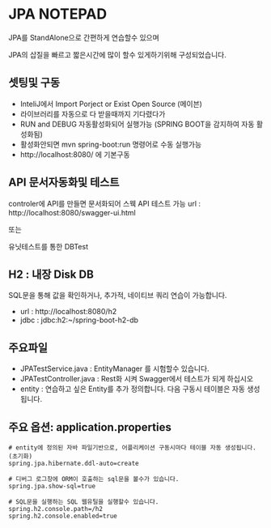 # JPA NOTEPAD

JPA를 StandAlone으로 간편하게 연습할수 있으며

JPA의 삽질을 빠르고 짧은시간에 많이 할수 있게하기위해 구성되었습니다.

## 셋팅및 구동
- InteliJ에서 Import Porject or Exist Open Source (메이븐)
- 라이브러리를 자동으로 다 받을때까지 기다렸다가
- RUN and DEBUG 자동활성화되어 실행가능 (SPRING BOOT을 감지하여 자동 활성화됨)
- 활성화안되면 mvn spring-boot:run 명령어로 수동 실행가능
- http://localhost:8080/ 에 기본구동

## API 문서자동화및 테스트

controler에 API를 만들면 문서화되어 스웩 API 테스트 가능
url : http://localhost:8080/swagger-ui.html

또는 

유닛테스트를 통한 DBTest

## H2 : 내장 Disk DB
SQL문을 통해 값을 확인하거나, 추가적, 네이티브 쿼리 연습이 가능합니다.

- url : http://localhost:8080/h2
- jdbc : jdbc:h2:~/spring-boot-h2-db

## 주요파일
- JPATestService.java : EntityManager 를 시험할수 있습니다.
- JPATestController.java : Rest화 시켜 Swagger에서 테스트가 되게 하십시오
- entity : 연습하고 싶은 Entity를 추가 정의합니다. 다음 구동시 테이블은 자동 생성됩니다.

## 주요 옵션: application.properties

    # entity에 정의된 자바 파일기반으로, 어플리케이션 구동시마다 테이블 자동 생성됩니다.(초기화)
    spring.jpa.hibernate.ddl-auto=create
    
    # 디버그 로그창에 ORM이 호출하는 sql문을 볼수가 있습니다.
    spring.jpa.show-sql=true
    
    # SQL문을 실행하는 SQL 웹유틸을 실행할수 있습니다. 
    spring.h2.console.path=/h2
    spring.h2.console.enabled=true
    
